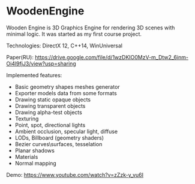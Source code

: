 # WoodenEngine
Wooden Engine is 3D Graphics Engine for rendering 3D scenes with minimal logic. It was started as my first course project. 

Technologies:
DirectX 12, C++14, WinUniversal

Paper(RU): https://drive.google.com/file/d/1wzDKIO0MzV-m_Dtw2_6inm-Oi4l9fjJ3/view?usp=sharing

Implemented features:
- Basic geometry shapes meshes generator
- Exporter models data from some formats
- Drawing static opaque objects
- Drawing transparent objects
- Drawing alpha-test objects
- Texturing 
- Point, spot, directional lights
- Ambient occlusion, specular light, diffuse
- LODs, Billboard (geometry shaders)
- Bezier curves\surfaces, tesselation
- Planar shadows
- Materials
- Normal mapping

Demo:
https://www.youtube.com/watch?v=zZzk-y_vu6I

